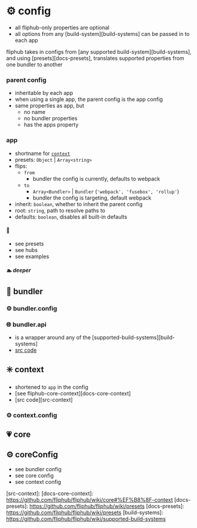 # ⚙ config

- all fliphub-only properties are optional
- all options from any [build-system][build-systems] can be passed in to each app

fliphub takes in configs from [any supported build-system][build-systems], and using [presets][docs-presets], translates supported properties from one bundler to another


### parent config
  - inheritable by each app
  - when using a single app, the parent config is the app config
  - same properties as app, but
    - no name
    - no bundler properties
    - has the apps property

### app
  - shortname for [`context`](#context)
  - presets: `Object` | `Array<string>`
  - flips:
    - `from`
      - bundler the config is currently, defaults to webpack
    - `to`
      - `Array<Bundler>` | `Bundler` (`'webpack', 'fusebox', 'rollup'`)
      - bundler the config is targeting, default webpack
  - inherit: `boolean`, whether to inherit the parent config
  - root: `string`, path to resolve paths to
  - defaults: `boolean`, disables all built-in defaults


#### 📝
- see presets
- see hubs
- see examples


##### 🏊 deeper


## 🎒 bundler

### ⚙ bundler.config

### 🌐 bundler.api
- is a wrapper around any of the [supported-build-systems][build-systems]
- [src code][src-bundler-api]

## ✳️ context
- shortened to `app` in the config
- [see fliphub-core-context][docs-core-context]
- [src code][src-context]

### ⚙ context.config


## 💗 core

## ⚙ coreConfig

- see bundler config
- see core config
- see context config

[src-bundler-api]: https://github.com/fliphub/fliphub/tree/master/packages/fliphub/src/hubs/Bundlers
[src-context]:
[docs-core-context]: https://github.com/fliphub/fliphub/wiki/core#%EF%B8%8F-context
[docs-presets]: https://github.com/fliphub/fliphub/wiki/presets
[docs-presets]: https://github.com/fliphub/fliphub/wiki/presets
[build-systems]: https://github.com/fliphub/fliphub/wiki/supported-build-systems
